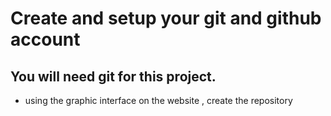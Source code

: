 # Create and setup your git and github account
## You will need git for this project.
* using the graphic interface on the website , create the repository
